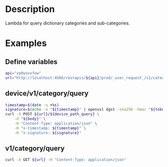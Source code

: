 # Description

Lambda for query dictionary categories and sub-categories.

# Examples
## Define variables

```bash
api="vp0yxvxfow"
url="http://localhost:4566/restapis/${api}/prod/_user_request_/v1/categories"
```

## device/v1/category/query
```bash
timestamp=$(date -u +%s)
signature=$(echo -n "${timestamp}" | openssl dgst -sha256 -hmac "${token}" | sed 's/^.* //')
curl -X POST ${url}/${device_path_query} \
    -d "${body}" \
    -H "Content-Type: application/json" \
    -H "x-timestamp: ${timestamp}" \
    -H "x-signature: ${signature}"
```

## v1/category/query
```bash
curl -X GET ${url} -H "Content-Type: application/json"
```